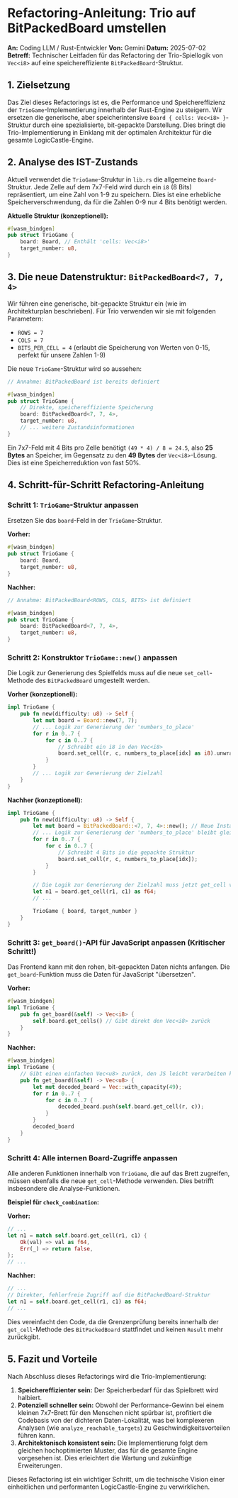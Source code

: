 
# Refactoring-Anleitung: Trio auf BitPackedBoard umstellen

**An:** Coding LLM / Rust-Entwickler
**Von:** Gemini
**Datum:** 2025-07-02
**Betreff:** Technischer Leitfaden für das Refactoring der Trio-Spiellogik von `Vec<i8>` auf eine speichereffiziente `BitPackedBoard`-Struktur.

## 1. Zielsetzung

Das Ziel dieses Refactorings ist es, die Performance und Speichereffizienz der `TrioGame`-Implementierung innerhalb der Rust-Engine zu steigern. Wir ersetzen die generische, aber speicherintensive `Board { cells: Vec<i8> }`-Struktur durch eine spezialisierte, bit-gepackte Darstellung. Dies bringt die Trio-Implementierung in Einklang mit der optimalen Architektur für die gesamte LogicCastle-Engine.

## 2. Analyse des IST-Zustands

Aktuell verwendet die `TrioGame`-Struktur in `lib.rs` die allgemeine `Board`-Struktur. Jede Zelle auf dem 7x7-Feld wird durch ein `i8` (8 Bits) repräsentiert, um eine Zahl von 1-9 zu speichern. Dies ist eine erhebliche Speicherverschwendung, da für die Zahlen 0-9 nur 4 Bits benötigt werden.

**Aktuelle Struktur (konzeptionell):**
```rust
#[wasm_bindgen]
pub struct TrioGame {
    board: Board, // Enthält 'cells: Vec<i8>'
    target_number: u8,
}
```

## 3. Die neue Datenstruktur: `BitPackedBoard<7, 7, 4>`

Wir führen eine generische, bit-gepackte Struktur ein (wie im Architekturplan beschrieben). Für Trio verwenden wir sie mit folgenden Parametern:

-   `ROWS = 7`
-   `COLS = 7`
-   `BITS_PER_CELL = 4` (erlaubt die Speicherung von Werten von 0-15, perfekt für unsere Zahlen 1-9)

Die neue `TrioGame`-Struktur wird so aussehen:

```rust
// Annahme: BitPackedBoard ist bereits definiert

#[wasm_bindgen]
pub struct TrioGame {
    // Direkte, speichereffiziente Speicherung
    board: BitPackedBoard<7, 7, 4>,
    target_number: u8,
    // ... weitere Zustandsinformationen
}
```

Ein 7x7-Feld mit 4 Bits pro Zelle benötigt `(49 * 4) / 8 = 24.5`, also **25 Bytes** an Speicher, im Gegensatz zu den **49 Bytes** der `Vec<i8>`-Lösung. Dies ist eine Speicherreduktion von fast 50%.

## 4. Schritt-für-Schritt Refactoring-Anleitung

### Schritt 1: `TrioGame`-Struktur anpassen

Ersetzen Sie das `board`-Feld in der `TrioGame`-Struktur.

**Vorher:**
```rust
#[wasm_bindgen]
pub struct TrioGame {
    board: Board,
    target_number: u8,
}
```

**Nachher:**
```rust
// Annahme: BitPackedBoard<ROWS, COLS, BITS> ist definiert

#[wasm_bindgen]
pub struct TrioGame {
    board: BitPackedBoard<7, 7, 4>,
    target_number: u8,
}
```

### Schritt 2: Konstruktor `TrioGame::new()` anpassen

Die Logik zur Generierung des Spielfelds muss auf die neue `set_cell`-Methode des `BitPackedBoard` umgestellt werden.

**Vorher (konzeptionell):**
```rust
impl TrioGame {
    pub fn new(difficulty: u8) -> Self {
        let mut board = Board::new(7, 7);
        // ... Logik zur Generierung der 'numbers_to_place'
        for r in 0..7 {
            for c in 0..7 {
                // Schreibt ein i8 in den Vec<i8>
                board.set_cell(r, c, numbers_to_place[idx] as i8).unwrap();
            }
        }
        // ... Logik zur Generierung der Zielzahl
    }
}
```

**Nachher (konzeptionell):**
```rust
impl TrioGame {
    pub fn new(difficulty: u8) -> Self {
        let mut board = BitPackedBoard::<7, 7, 4>::new(); // Neue Instanz
        // ... Logik zur Generierung der 'numbers_to_place' bleibt gleich
        for r in 0..7 {
            for c in 0..7 {
                // Schreibt 4 Bits in die gepackte Struktur
                board.set_cell(r, c, numbers_to_place[idx]);
            }
        }

        // Die Logik zur Generierung der Zielzahl muss jetzt get_cell vom BitPackedBoard verwenden
        let n1 = board.get_cell(r1, c1) as f64;
        // ...

        TrioGame { board, target_number }
    }
}
```

### Schritt 3: `get_board()`-API für JavaScript anpassen (Kritischer Schritt!)

Das Frontend kann mit den rohen, bit-gepackten Daten nichts anfangen. Die `get_board`-Funktion muss die Daten für JavaScript "übersetzen".

**Vorher:**
```rust
#[wasm_bindgen]
impl TrioGame {
    pub fn get_board(&self) -> Vec<i8> {
        self.board.get_cells() // Gibt direkt den Vec<i8> zurück
    }
}
```

**Nachher:**
```rust
#[wasm_bindgen]
impl TrioGame {
    // Gibt einen einfachen Vec<u8> zurück, den JS leicht verarbeiten kann
    pub fn get_board(&self) -> Vec<u8> {
        let mut decoded_board = Vec::with_capacity(49);
        for r in 0..7 {
            for c in 0..7 {
                decoded_board.push(self.board.get_cell(r, c));
            }
        }
        decoded_board
    }
}
```

### Schritt 4: Alle internen Board-Zugriffe anpassen

Alle anderen Funktionen innerhalb von `TrioGame`, die auf das Brett zugreifen, müssen ebenfalls die neue `get_cell`-Methode verwenden. Dies betrifft insbesondere die Analyse-Funktionen.

**Beispiel für `check_combination`:**

**Vorher:**
```rust
// ...
let n1 = match self.board.get_cell(r1, c1) {
    Ok(val) => val as f64,
    Err(_) => return false,
};
// ...
```

**Nachher:**
```rust
// ...
// Direkter, fehlerfreie Zugriff auf die BitPackedBoard-Struktur
let n1 = self.board.get_cell(r1, c1) as f64;
// ...
```

Dies vereinfacht den Code, da die Grenzenprüfung bereits innerhalb der `get_cell`-Methode des `BitPackedBoard` stattfindet und keinen `Result` mehr zurückgibt.

## 5. Fazit und Vorteile

Nach Abschluss dieses Refactorings wird die Trio-Implementierung:

1.  **Speichereffizienter sein:** Der Speicherbedarf für das Spielbrett wird halbiert.
2.  **Potenziell schneller sein:** Obwohl der Performance-Gewinn bei einem kleinen 7x7-Brett für den Menschen nicht spürbar ist, profitiert die Codebasis von der dichteren Daten-Lokalität, was bei komplexeren Analysen (wie `analyze_reachable_targets`) zu Geschwindigkeitsvorteilen führen kann.
3.  **Architektonisch konsistent sein:** Die Implementierung folgt dem gleichen hochoptimierten Muster, das für die gesamte Engine vorgesehen ist. Dies erleichtert die Wartung und zukünftige Erweiterungen.

Dieses Refactoring ist ein wichtiger Schritt, um die technische Vision einer einheitlichen und performanten LogicCastle-Engine zu verwirklichen.

